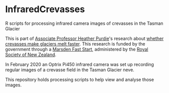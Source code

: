 # InfraredCrevasses
R scripts for processing infrared camera images of crevasses in the Tasman Glacier

This is part of [Associate Professor Heather Purdie](https://profiles.canterbury.ac.nz/Heather-Purdie)'s research about [whether crevasses make glaciers melt faster](https://www.royalsociety.org.nz/what-we-do/funds-and-opportunities/marsden/awarded-grants/marsden-fund-highlights/2018-marsden-fund-highlights/cracking-under-pressure-crevasses-glaciers/). This research is funded by the government through a [Marsden Fast Start](https://www.royalsociety.org.nz/what-we-do/funds-and-opportunities/marsden/marsden-fast-start/), administered by the [Royal Society of New Zealand](https://www.royalsociety.org.nz/).  

In February 2020 an Optrix Pi450 infrared camera was set up recording regular images of a crevasse field in the Tasman Glacier neve.

This repository holds processing scripts to help view and analyse those images.
